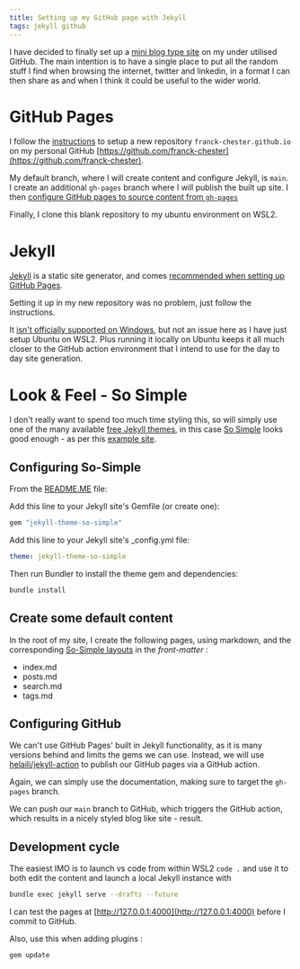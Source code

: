 ```yaml
---
title: Setting up my GitHub page with Jekyll
tags: jekyll github
---
```


I have decided to finally set up a [mini blog type site](/home) on my under utilised GitHub.
The main intention is to have a single place to put all the random stuff I find when browsing the internet, twitter and linkedin, in a format I can then share as and when I think it could be useful to the wider world.

# GitHub Pages

I follow the [instructions](https://docs.github.com/en/pages/getting-started-with-github-pages/creating-a-github-pages-site) to setup a new repository `franck-chester.github.io` on my personal GitHub [https://github.com/franck-chester](https://github.com/franck-chester).

My default branch, where I will create content and configure Jekyll, is `main`.
I create an additional `gh-pages` branch where I will publish the built up site.
I then [configure GitHub pages to source content from `gh-pages`](https://docs.github.com/en/pages/getting-started-with-github-pages/configuring-a-publishing-source-for-your-github-pages-site)

Finally, I clone this blank repository to my ubuntu environment on WSL2.

# Jekyll

[Jekyll](https://jekyllrb.com/) is a static site generator, and comes [recommended when setting up GitHub Pages](https://docs.github.com/en/pages/setting-up-a-github-pages-site-with-jekyll/about-github-pages-and-jekyll).

Setting it up in my new repository was no problem, just follow the instructions.

It [isn't officially supported on Windows](https://jekyllrb.com/docs/installation/windows/), but not an issue here as I have just setup Ubuntu on WSL2.
Plus running it locally on Ubuntu keeps it all much closer to the GitHub action environment that I intend to use for the day to day site generation.

# Look & Feel - So Simple

I don't really want to spend too much time styling this, so will simply use one of the many available [free Jekyll themes](https://jekyllthemes.io/free), in this case [So Simple](https://github.com/mmistakes/so-simple-theme) looks good enough - as per this [example site](https://mmistakes.github.io/so-simple-theme/).


## Configuring So-Simple

From the [README.ME](https://github.com/mmistakes/so-simple-theme/blob/master/README.md) file:

Add this line to your Jekyll site's Gemfile (or create one):

``` bash
gem "jekyll-theme-so-simple"
```

Add this line to your Jekyll site's _config.yml file:

``` yaml
theme: jekyll-theme-so-simple
```

Then run Bundler to install the theme gem and dependencies:
``` bash
bundle install
```

## Create some default content

In the root of my site, I create the following pages, using markdown, and the corresponding [So-Simple layouts](https://github.com/mmistakes/so-simple-theme#layouts) in the *front-matter* :

- index.md
- posts.md
- search.md
- tags.md

## Configuring GitHub 

We can't use GitHub Pages' built in Jekyll functionality, as it is many versions behind and limits the gems we can use.
Instead, we will use [helaili/jekyll-action](https://github.com/helaili/jekyll-action) to publish our GitHub pages via a GitHub action.

Again, we can simply use the documentation, making sure to target the `gh-pages` branch.

We can push our `main` branch to GitHub, which triggers the GitHub action, which results in a nicely styled blog like site - result.

## Development cycle

The easiest IMO is to launch vs code from within WSL2 `code .` and use it to both edit the content and launch a local Jekyll instance with 
```bash
bundle exec jekyll serve --drafts --future
```

I can test the pages at [http://127.0.0.1:4000](http://127.0.0.1:4000) before I commit to GitHub.

Also, use this when adding plugins : 
``` bash
gem update
```

